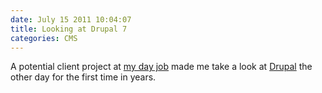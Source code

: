 ```yaml
---
date: July 15 2011 10:04:07
title: Looking at Drupal 7
categories: CMS
---
```


A potential client project at [my day job][1] made me take a look at [Drupal][2] the other day for the first time in years.




[1]: http://www.fusionary.com/
[2]: http://drupal.org/

